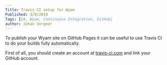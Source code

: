 ```yaml
---
Title: Travis CI setup for Wyam
Published: 3/9/2019
Tags: [C#, Wyam, Continuous Integration, GitHub]
author: Johan Vergeer
---
```

To publish your Wyam site on GitHub Pages it can be useful to use Travis CI to do your builds fully automatically.

First of all, you should create an account at [travis-ci.com](https://travis-ci.com) and link your GitHub account.